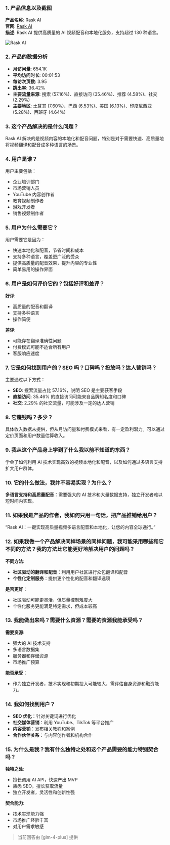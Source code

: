 ### 1. 产品信息以及截图

**产品名称**: Rask AI  
**官网**: [Rask AI](https://www.rask.ai)  
**描述**: Rask AI 提供高质量的 AI 视频配音和本地化服务，支持超过 130 种语言。

![Rask AI](https://cdn-images.toolify.ai/168492105892141805.jpeg)

### 2. 产品的数据分析

- **月访问量**: 654.1K
- **平均访问时长**: 00:01:53
- **每访次页数**: 3.95
- **跳出率**: 36.42%
- **主要流量来源**: 搜索 (57.16%)、直接访问 (35.46%)、推荐 (4.58%)、社交 (2.29%)
- **主要地区**: 土耳其 (7.60%)、巴西 (6.53%)、美国 (6.13%)、印度尼西亚 (5.28%)、西班牙 (4.64%)

### 3. 这个产品解决的是什么问题？

Rask AI 解决的是视频内容的本地化和配音问题，特别是对于需要快速、高质量地将视频翻译和配音成多种语言的场景。

### 4. 用户是谁？

用户主要包括：
- 企业培训部门
- 市场营销人员
- YouTube 内容创作者
- 教育视频制作者
- 游戏开发者
- 销售视频制作者

### 5. 用户为什么需要它？

用户需要它是因为：
- 快速本地化和配音，节省时间和成本
- 支持多种语言，覆盖更广泛的受众
- 提供高质量的配音效果，提升内容的专业性
- 简单易用的操作界面

### 6. 用户是如何评价它的？包括好评和差评？

**好评**:
- 高质量的配音和翻译
- 支持多种语言
- 操作简便

**差评**:
- 可能存在翻译准确性问题
- 付费模式可能不适合所有用户
- 客服响应速度

### 7. 它是如何找到用户的？SEO 吗？口碑吗？投放吗？达人营销吗？

主要通过以下方式：
- **SEO**: 搜索流量占比 57.16%，说明 SEO 是主要获客手段
- **直接访问**: 35.46% 的直接访问可能来自品牌知名度和口碑
- **社交**: 2.29% 的社交流量，可能涉及一定的达人营销

### 8. 它赚钱吗？多少？

具体收入数据未提供，但从月访问量和付费模式来看，有一定盈利潜力。可以通过定价页面和用户数量估算收入。

### 9. 我从这个产品身上学到了什么我以前不知道的东西？

学会了如何利用 AI 技术实现高效的视频本地化和配音，以及如何通过多语言支持扩大用户群体。

### 10. 它的什么做法，我并不容易实现？为什么？

**多语言支持和高质量配音**：需要强大的 AI 技术和大量数据支持，独立开发者难以短时间内实现。

### 11. 如果我是产品的作者，我如何只用一句话，把产品推销给用户？

“Rask AI：一键实现高质量视频多语言配音和本地化，让您的内容全球通行。”

### 12. 如果我做一个产品解决同样场景的同样问题，我可能采用哪些和它不同的方法？我的方法比它能更好地解决用户的问题吗？

**不同方法**:
- **社区驱动的翻译和配音**：利用用户社区进行众包翻译和配音
- **个性化定制服务**：提供更个性化的配音和翻译选项

**是否更好**：
- 社区驱动可能更灵活，但质量控制难度大
- 个性化服务更能满足特定需求，但成本较高

### 13. 我能做出来吗？需要什么资源？需要的资源我能承受吗？

**需要资源**:
- 强大的 AI 技术支持
- 多语言数据集
- 服务器和存储资源
- 市场推广预算

**能否承受**：
- 作为独立开发者，技术实现和初期投入可能较大，需评估自身资源和融资能力。

### 14. 我如何找到用户？

- **SEO 优化**：针对关键词进行优化
- **社交媒体营销**：利用 YouTube、TikTok 等平台推广
- **内容营销**：发布相关教程和案例
- **合作伙伴关系**：与内容创作者和机构合作

### 15. 为什么是我？我有什么独特之处和这个产品需要的能力特别契合吗？

**独特之处**:
- 擅长调用 AI API，快速产出 MVP
- 熟悉 SEO，擅长获取流量
- 独立开发者，灵活性和创新性强

**契合能力**:
- 技术实现能力强
- 市场推广经验丰富
- 对用户需求敏感

> 当前回答由 [glm-4-plus] 提供